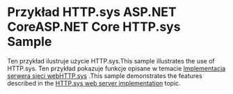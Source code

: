 # <a name="aspnet-core-httpsys-sample"></a><span data-ttu-id="76693-101">Przykład HTTP.sys ASP.NET Core</span><span class="sxs-lookup"><span data-stu-id="76693-101">ASP.NET Core HTTP.sys Sample</span></span>

<span data-ttu-id="76693-102">Ten przykład ilustruje użycie HTTP.sys.</span><span class="sxs-lookup"><span data-stu-id="76693-102">This sample illustrates the use of HTTP.sys.</span></span> <span data-ttu-id="76693-103">Ten przykład pokazuje funkcje opisane w temacie [ Implementacja serwera sieci webHTTP.sys](https://docs.microsoft.com/aspnet/core/fundamentals/servers/httpsys) .</span><span class="sxs-lookup"><span data-stu-id="76693-103">This sample demonstrates the features described in the [HTTP.sys web server implementation](https://docs.microsoft.com/aspnet/core/fundamentals/servers/httpsys) topic.</span></span>
